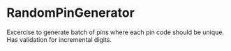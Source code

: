 # RandomPinGenerator
Excercise to generate batch of pins where each pin code should be unique. Has validation for incremental digits.
